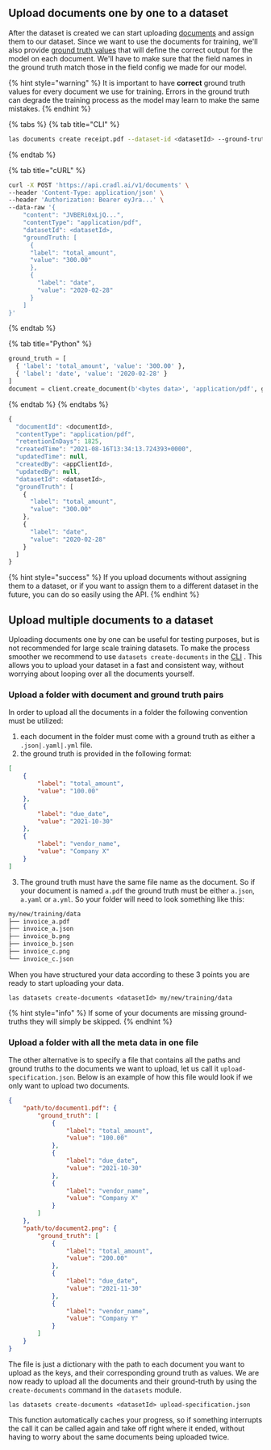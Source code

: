 ## Upload documents one by one to a dataset

After the dataset is created we can start uploading [documents](../concepts/documents.md) and assign them to our dataset. Since we want to use the documents for training, we'll also provide [ground truth values](../concepts/documents.md#setting-ground-truths) that will define the correct output for the model on each document. We'll have to make sure that the field names in the ground truth match those in the field config we made for our model.

{% hint style="warning" %}
It is important to have **correct** ground truth values for every document we use for training. Errors in the ground truth can degrade the training process as the model may learn to make the same mistakes.
{% endhint %}

{% tabs %}
{% tab title="CLI" %}
```bash
las documents create receipt.pdf --dataset-id <datasetId> --ground-truth-fields total_amount=300.00 date=2020-02-28
```
{% endtab %}

{% tab title="cURL" %}
```bash
curl -X POST 'https://api.cradl.ai/v1/documents' \
--header 'Content-Type: application/json' \
--header 'Authorization: Bearer eyJra...' \
--data-raw '{
    "content": "JVBERi0xLjQ...",
    "contentType": "application/pdf",
    "datasetId": <datasetId>,
    "groundTruth: [
      {
      "label": "total_amount",
      "value": "300.00"
      },
      {
        "label": "date",
        "value": "2020-02-28"
      }
    ]
}'
```
{% endtab %}

{% tab title="Python" %}
```python
ground_truth = [
  { 'label': 'total_amount', 'value': '300.00' },
  { 'label': 'date', 'value': '2020-02-28' }
]
document = client.create_document(b'<bytes data>', 'application/pdf', ground_truth=ground_truth, dataset_id=<datasetId>)
```
{% endtab %}
{% endtabs %}

```javascript
{
  "documentId": <documentId>,
  "contentType": "application/pdf",
  "retentionInDays": 1825,
  "createdTime": "2021-08-16T13:34:13.724393+0000",
  "updatedTime": null,
  "createdBy": <appClientId>,
  "updatedBy": null,
  "datasetId": <datasetId>,
  "groundTruth": [
    {
      "label": "total_amount",
      "value": "300.00"
    },
    {
      "label": "date",
      "value": "2020-02-28"
    }
  ]
}
```

{% hint style="success" %}
If you upload documents without assigning them to a dataset, or if you want to assign them to a different dataset in the future, you can do so easily using the API.
{% endhint %}

## Upload multiple documents to a dataset
Uploading documents one by one can be useful for testing purposes, but is not recommended for large scale training datasets.
To make the process smoother we recommend to use `datasets create-documents` in the [CLI](../reference/cli.md) . This allows you to upload your dataset in a fast and consistent way, without worrying about looping over all the documents yourself.

### Upload a folder with document and ground truth pairs
In order to upload all the documents in a folder the following convention must be utilized:

1. each document in the folder must come with a ground truth as either a `.json|.yaml|.yml` file.
2. the ground truth is provided in the following format:
```json
[
    {
        "label": "total_amount",
        "value": "100.00"
    },
    {
        "label": "due_date",
        "value": "2021-10-30"
    },
    {
        "label": "vendor_name",
        "value": "Company X"
    }
]
```

3. The ground truth must have the same file name as the document. So if your document is named `a.pdf` the ground truth must be either `a.json`, `a.yaml` or `a.yml`. So your folder will need to look something like this:
```bash
my/new/training/data
├── invoice_a.pdf
├── invoice_a.json
├── invoice_b.png
├── invoice_b.json
├── invoice_c.png
└── invoice_c.json
```
When you have structured your data according to these 3 points you are ready to start uploading your data.

```shell
las datasets create-documents <datasetId> my/new/training/data
```

{% hint style="info" %}
If some of your documents are missing ground-truths they will simply be skipped.
{% endhint %}


### Upload a folder with all the meta data in one file
The other alternative is to specify a file that contains all the paths and ground truths to the documents we want to upload, let us call it `upload-specification.json`.
Below is an example of how this file would look if we only want to upload two documents.
```json
{
    "path/to/document1.pdf": {
        "ground_truth": [
            {
                "label": "total_amount",
                "value": "100.00"
            },
            {
                "label": "due_date",
                "value": "2021-10-30"
            },
            {
                "label": "vendor_name",
                "value": "Company X"
            }
        ]
    },
    "path/to/document2.png": {
        "ground_truth": [
            {
                "label": "total_amount",
                "value": "200.00"
            },
            {
                "label": "due_date",
                "value": "2021-11-30"
            },
            {
                "label": "vendor_name",
                "value": "Company Y"
            }
        ]
    }
}
```
The file is just a dictionary with the path to each document you want to upload as the keys, and their corresponding ground truth as values.
We are now ready to upload all the documents and their ground-truth by using the `create-documents` command in the `datasets` module.
```shell
las datasets create-documents <datasetId> upload-specification.json
```
This function automatically caches your progress, so if something interrupts the call it can be called again and take off right where it ended, without having to worry about the same documents being uploaded twice.
